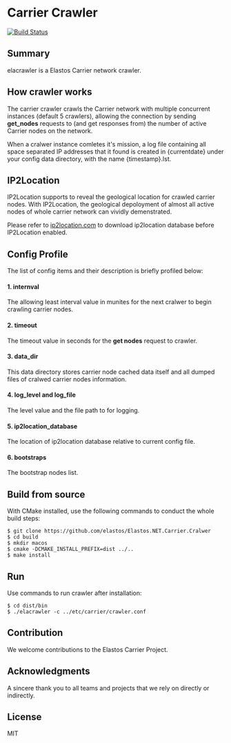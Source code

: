 Carrier Crawler
===============

[![Build Status](https://travis-ci.org/elastos/Elastos.NET.Carrier.Crawler.svg)](https://travis-ci.org/elastos/Elastos.NET.Crawler.SDK)

## Summary

elacrawler is a Elastos Carrier network crawler.

## How crawler works

The carrier crawler crawls the Carrier network with multiple concurrent instances (default 5 crawlers), allowing the connection by sending **get_nodes** requests to (and get responses from) the number of active Carrier nodes on the network.

When a cralwer instance comletes it's mission, a log file containing all space separated IP addresses that it found is created in {currentdate} under your config data directory, with the name {timestamp}.lst.

## IP2Location

IP2Location supports to reveal the geological location for crawled carrier nodes. With IP2Location, the geological depoloyment of almost all active nodes of whole carrier network can vividly demenstrated.

Please refer to [ip2location.com](https://www.ip2location.com/) to download ip2location database before IP2Location enabled.

## Config Profile

The list of config items and their description is briefly profiled below:

#### 1. internval
The allowing least interval value in munites for the next cralwer to begin crawling carrier nodes.

#### 2. timeout
The timeout value in seconds for the **get nodes** request to crawler.

#### 3. data_dir
This data directory stores carrier node cached data itself and all dumped files of cralwed carrier nodes information.

#### 4. log\_level and log\_file
The level value and the file path to for logging.

#### 5. ip2location_database
The location of ip2location database relative to current config file.

#### 6. bootstraps
The bootstrap nodes list.

## Build from source

With CMake installed, use the following commands to conduct the whole build steps:

```shell
$ git clone https://github.com/elastos/Elastos.NET.Carrier.Cralwer
$ cd build
$ mkdir macos
$ cmake -DCMAKE_INSTALL_PREFIX=dist ../..
$ make install
```

## Run

Use commands to run crawler after installation:
```shell
$ cd dist/bin
$ ./elacrawler -c ../etc/carrier/crawler.conf
```

## Contribution

We welcome contributions to the Elastos Carrier Project.

## Acknowledgments

A sincere thank you to all teams and projects that we rely on directly or indirectly.

## License
MIT
